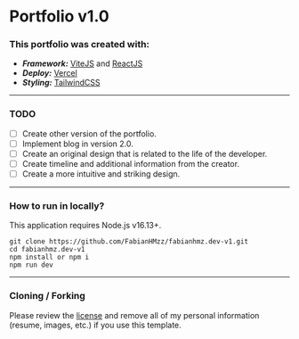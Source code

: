 # Portfolio v1.0

### This portfolio was created with:

- _**Framework:**_ [ViteJS](https://vitejs.dev/) and [ReactJS](https://react.dev)
- _**Deploy:**_ [Vercel](https://vercel.com)
- _**Styling:**_ [TailwindCSS](https://tailwindcss.com)

---

### TODO

- [ ] Create other version of the portfolio.
- [ ] Implement blog in version 2.0.
- [ ] Create an original design that is related to the life of the developer.
- [ ] Create timeline and additional information from the creator.
- [ ] Create a more intuitive and striking design.

---

### How to run in locally?

This application requires Node.js v16.13+.

```
git clone https://github.com/FabianHMzz/fabianhmz.dev-v1.git
cd fabianhmz.dev-v1
npm install or npm i
npm run dev
```

---

### Cloning / Forking

Please review the [license](https://github.com/FabianHMzz/fabianhmz.dev/blob/main/LICENSE) and remove all of my personal information (resume, images, etc.) if you use this template.
